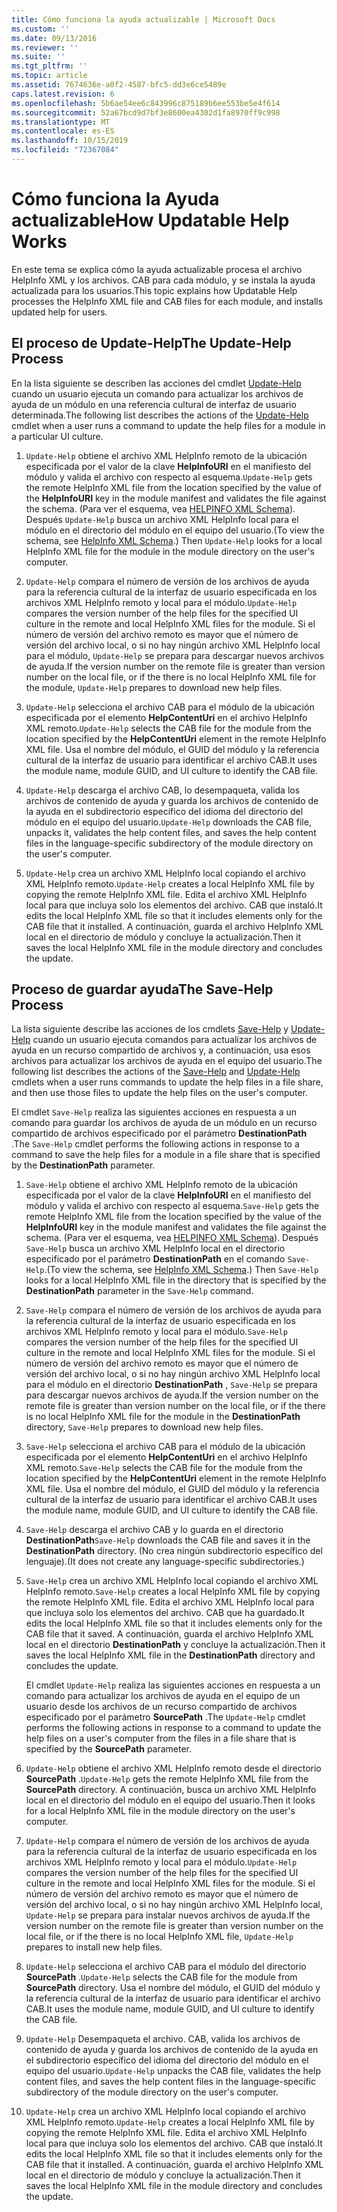 ```yaml
---
title: Cómo funciona la ayuda actualizable | Microsoft Docs
ms.custom: ''
ms.date: 09/13/2016
ms.reviewer: ''
ms.suite: ''
ms.tgt_pltfrm: ''
ms.topic: article
ms.assetid: 7674636e-a0f2-4587-bfc5-dd3e6ce5489e
caps.latest.revision: 6
ms.openlocfilehash: 5b6ae54ee6c843996c875189b6ee553be5e4f614
ms.sourcegitcommit: 52a67bcd9d7bf3e8600ea4302d1fa8970ff9c998
ms.translationtype: MT
ms.contentlocale: es-ES
ms.lasthandoff: 10/15/2019
ms.locfileid: "72367084"
---
```

# <a name="how-updatable-help-works"></a><span data-ttu-id="84c73-102">Cómo funciona la Ayuda actualizable</span><span class="sxs-lookup"><span data-stu-id="84c73-102">How Updatable Help Works</span></span>

<span data-ttu-id="84c73-103">En este tema se explica cómo la ayuda actualizable procesa el archivo HelpInfo XML y los archivos. CAB para cada módulo, y se instala la ayuda actualizada para los usuarios.</span><span class="sxs-lookup"><span data-stu-id="84c73-103">This topic explains how Updatable Help processes the HelpInfo XML file and CAB files for each module, and installs updated help for users.</span></span>

## <a name="the-update-help-process"></a><span data-ttu-id="84c73-104">El proceso de Update-Help</span><span class="sxs-lookup"><span data-stu-id="84c73-104">The Update-Help Process</span></span>

<span data-ttu-id="84c73-105">En la lista siguiente se describen las acciones del cmdlet [Update-Help](/powershell/module/Microsoft.PowerShell.Core/Update-Help) cuando un usuario ejecuta un comando para actualizar los archivos de ayuda de un módulo en una referencia cultural de interfaz de usuario determinada.</span><span class="sxs-lookup"><span data-stu-id="84c73-105">The following list describes the actions of the [Update-Help](/powershell/module/Microsoft.PowerShell.Core/Update-Help) cmdlet when a user runs a command to update the help files for a module in a particular UI culture.</span></span>

1. <span data-ttu-id="84c73-106">`Update-Help` obtiene el archivo XML HelpInfo remoto de la ubicación especificada por el valor de la clave **HelpInfoURI** en el manifiesto del módulo y valida el archivo con respecto al esquema.</span><span class="sxs-lookup"><span data-stu-id="84c73-106">`Update-Help` gets the remote HelpInfo XML file from the location specified by the value of the **HelpInfoURI** key in the module manifest and validates the file against the schema.</span></span> <span data-ttu-id="84c73-107">(Para ver el esquema, vea [HELPINFO XML Schema](./helpinfo-xml-schema.md)). Después `Update-Help` busca un archivo XML HelpInfo local para el módulo en el directorio del módulo en el equipo del usuario.</span><span class="sxs-lookup"><span data-stu-id="84c73-107">(To view the schema, see [HelpInfo XML Schema](./helpinfo-xml-schema.md).) Then `Update-Help` looks for a local HelpInfo XML file for the module in the module directory on the user's computer.</span></span>

2. <span data-ttu-id="84c73-108">`Update-Help` compara el número de versión de los archivos de ayuda para la referencia cultural de la interfaz de usuario especificada en los archivos XML HelpInfo remoto y local para el módulo.</span><span class="sxs-lookup"><span data-stu-id="84c73-108">`Update-Help` compares the version number of the help files for the specified UI culture in the remote and local HelpInfo XML files for the module.</span></span> <span data-ttu-id="84c73-109">Si el número de versión del archivo remoto es mayor que el número de versión del archivo local, o si no hay ningún archivo XML HelpInfo local para el módulo, `Update-Help` se prepara para descargar nuevos archivos de ayuda.</span><span class="sxs-lookup"><span data-stu-id="84c73-109">If the version number on the remote file is greater than version number on the local file, or if the there is no local HelpInfo XML file for the module, `Update-Help` prepares to download new help files.</span></span>

3. <span data-ttu-id="84c73-110">`Update-Help` selecciona el archivo CAB para el módulo de la ubicación especificada por el elemento **HelpContentUri** en el archivo HelpInfo XML remoto.</span><span class="sxs-lookup"><span data-stu-id="84c73-110">`Update-Help` selects the CAB file for the module from the location specified by the **HelpContentUri** element in the remote HelpInfo XML file.</span></span> <span data-ttu-id="84c73-111">Usa el nombre del módulo, el GUID del módulo y la referencia cultural de la interfaz de usuario para identificar el archivo CAB.</span><span class="sxs-lookup"><span data-stu-id="84c73-111">It uses the module name, module GUID, and UI culture to identify the CAB file.</span></span>

4. <span data-ttu-id="84c73-112">`Update-Help` descarga el archivo CAB, lo desempaqueta, valida los archivos de contenido de ayuda y guarda los archivos de contenido de la ayuda en el subdirectorio específico del idioma del directorio del módulo en el equipo del usuario.</span><span class="sxs-lookup"><span data-stu-id="84c73-112">`Update-Help` downloads the CAB file, unpacks it, validates the help content files, and saves the help content files in the language-specific subdirectory of the module directory on the user's computer.</span></span>

5. <span data-ttu-id="84c73-113">`Update-Help` crea un archivo XML HelpInfo local copiando el archivo XML HelpInfo remoto.</span><span class="sxs-lookup"><span data-stu-id="84c73-113">`Update-Help` creates a local HelpInfo XML file by copying the remote HelpInfo XML file.</span></span> <span data-ttu-id="84c73-114">Edita el archivo XML HelpInfo local para que incluya solo los elementos del archivo. CAB que instaló.</span><span class="sxs-lookup"><span data-stu-id="84c73-114">It edits the local HelpInfo XML file so that it includes elements only for the CAB file that it installed.</span></span> <span data-ttu-id="84c73-115">A continuación, guarda el archivo HelpInfo XML local en el directorio de módulo y concluye la actualización.</span><span class="sxs-lookup"><span data-stu-id="84c73-115">Then it saves the local HelpInfo XML file in the module directory and concludes the update.</span></span>

## <a name="the-save-help-process"></a><span data-ttu-id="84c73-116">Proceso de guardar ayuda</span><span class="sxs-lookup"><span data-stu-id="84c73-116">The Save-Help Process</span></span>

<span data-ttu-id="84c73-117">La lista siguiente describe las acciones de los cmdlets [Save-Help](/powershell/module/Microsoft.PowerShell.Core/Save-Help) y [Update-Help](/powershell/module/Microsoft.PowerShell.Core/Update-Help) cuando un usuario ejecuta comandos para actualizar los archivos de ayuda en un recurso compartido de archivos y, a continuación, usa esos archivos para actualizar los archivos de ayuda en el equipo del usuario.</span><span class="sxs-lookup"><span data-stu-id="84c73-117">The following list describes the actions of the [Save-Help](/powershell/module/Microsoft.PowerShell.Core/Save-Help) and [Update-Help](/powershell/module/Microsoft.PowerShell.Core/Update-Help) cmdlets when a user runs commands to update the help files in a file share, and then use those files to update the help files on the user's computer.</span></span>

<span data-ttu-id="84c73-118">El cmdlet `Save-Help` realiza las siguientes acciones en respuesta a un comando para guardar los archivos de ayuda de un módulo en un recurso compartido de archivos especificado por el parámetro **DestinationPath** .</span><span class="sxs-lookup"><span data-stu-id="84c73-118">The `Save-Help` cmdlet performs the following actions in response to a command to save the help files for a module in a file share that is specified by the **DestinationPath** parameter.</span></span>

1. <span data-ttu-id="84c73-119">`Save-Help` obtiene el archivo XML HelpInfo remoto de la ubicación especificada por el valor de la clave **HelpInfoURI** en el manifiesto del módulo y valida el archivo con respecto al esquema.</span><span class="sxs-lookup"><span data-stu-id="84c73-119">`Save-Help` gets  the remote HelpInfo XML file from the location specified by the value of the **HelpInfoURI** key in the module manifest and validates the file against the schema.</span></span> <span data-ttu-id="84c73-120">(Para ver el esquema, vea [HELPINFO XML Schema](./helpinfo-xml-schema.md)). Después `Save-Help` busca un archivo XML HelpInfo local en el directorio especificado por el parámetro **DestinationPath** en el comando `Save-Help`.</span><span class="sxs-lookup"><span data-stu-id="84c73-120">(To view the schema, see [HelpInfo XML Schema](./helpinfo-xml-schema.md).) Then `Save-Help` looks for a local HelpInfo XML file in the directory that is specified by the **DestinationPath** parameter in the `Save-Help` command.</span></span>

2. <span data-ttu-id="84c73-121">`Save-Help` compara el número de versión de los archivos de ayuda para la referencia cultural de la interfaz de usuario especificada en los archivos XML HelpInfo remoto y local para el módulo.</span><span class="sxs-lookup"><span data-stu-id="84c73-121">`Save-Help` compares the version number of the help files for the specified UI culture in the remote and local HelpInfo XML files for the module.</span></span> <span data-ttu-id="84c73-122">Si el número de versión del archivo remoto es mayor que el número de versión del archivo local, o si no hay ningún archivo XML HelpInfo local para el módulo en el directorio **DestinationPath** , `Save-Help` se prepara para descargar nuevos archivos de ayuda.</span><span class="sxs-lookup"><span data-stu-id="84c73-122">If the version number on the remote file is greater than version number on the local file, or if the there is no local HelpInfo XML file for the module in the **DestinationPath** directory, `Save-Help` prepares to download new help files.</span></span>

3. <span data-ttu-id="84c73-123">`Save-Help` selecciona el archivo CAB para el módulo de la ubicación especificada por el elemento **HelpContentUri** en el archivo HelpInfo XML remoto.</span><span class="sxs-lookup"><span data-stu-id="84c73-123">`Save-Help` selects the CAB file for the module from the location specified by the **HelpContentUri** element in the remote HelpInfo XML file.</span></span> <span data-ttu-id="84c73-124">Usa el nombre del módulo, el GUID del módulo y la referencia cultural de la interfaz de usuario para identificar el archivo CAB.</span><span class="sxs-lookup"><span data-stu-id="84c73-124">It uses the module name, module GUID, and UI culture to identify the CAB file.</span></span>

4. <span data-ttu-id="84c73-125">`Save-Help` descarga el archivo CAB y lo guarda en el directorio **DestinationPath**</span><span class="sxs-lookup"><span data-stu-id="84c73-125">`Save-Help` downloads the CAB file and saves it in the **DestinationPath** directory.</span></span> <span data-ttu-id="84c73-126">(No crea ningún subdirectorio específico del lenguaje).</span><span class="sxs-lookup"><span data-stu-id="84c73-126">(It does not create any language-specific subdirectories.)</span></span>

5. <span data-ttu-id="84c73-127">`Save-Help` crea un archivo XML HelpInfo local copiando el archivo XML HelpInfo remoto.</span><span class="sxs-lookup"><span data-stu-id="84c73-127">`Save-Help` creates a local HelpInfo XML file by copying the remote HelpInfo XML file.</span></span> <span data-ttu-id="84c73-128">Edita el archivo XML HelpInfo local para que incluya solo los elementos del archivo. CAB que ha guardado.</span><span class="sxs-lookup"><span data-stu-id="84c73-128">It edits the local HelpInfo XML file so that it includes elements only for the CAB file that it saved.</span></span> <span data-ttu-id="84c73-129">A continuación, guarda el archivo HelpInfo XML local en el directorio **DestinationPath** y concluye la actualización.</span><span class="sxs-lookup"><span data-stu-id="84c73-129">Then it saves the local HelpInfo XML file in the  **DestinationPath** directory and concludes the update.</span></span>

   <span data-ttu-id="84c73-130">El cmdlet `Update-Help` realiza las siguientes acciones en respuesta a un comando para actualizar los archivos de ayuda en el equipo de un usuario desde los archivos de un recurso compartido de archivos especificado por el parámetro **SourcePath** .</span><span class="sxs-lookup"><span data-stu-id="84c73-130">The `Update-Help` cmdlet performs the following actions in response to a command to update the help files on a user's computer from the files in a file share that is specified by the **SourcePath** parameter.</span></span>

1. <span data-ttu-id="84c73-131">`Update-Help` obtiene el archivo XML HelpInfo remoto desde el directorio **SourcePath** .</span><span class="sxs-lookup"><span data-stu-id="84c73-131">`Update-Help` gets the remote HelpInfo XML file from the **SourcePath** directory.</span></span> <span data-ttu-id="84c73-132">A continuación, busca un archivo XML HelpInfo local en el directorio del módulo en el equipo del usuario.</span><span class="sxs-lookup"><span data-stu-id="84c73-132">Then it looks for a local HelpInfo XML file in the module directory on the user's computer.</span></span>

2. <span data-ttu-id="84c73-133">`Update-Help` compara el número de versión de los archivos de ayuda para la referencia cultural de la interfaz de usuario especificada en los archivos XML HelpInfo remoto y local para el módulo.</span><span class="sxs-lookup"><span data-stu-id="84c73-133">`Update-Help` compares the version number of the help files for the specified UI culture in the remote and local HelpInfo XML files for the module.</span></span> <span data-ttu-id="84c73-134">Si el número de versión del archivo remoto es mayor que el número de versión del archivo local, o si no hay ningún archivo XML HelpInfo local, `Update-Help` se prepara para instalar nuevos archivos de ayuda.</span><span class="sxs-lookup"><span data-stu-id="84c73-134">If the version number on the remote file is greater than version number on the local file, or if the there is no local HelpInfo XML file, `Update-Help` prepares to install new help files.</span></span>

3. <span data-ttu-id="84c73-135">`Update-Help` selecciona el archivo CAB para el módulo del directorio **SourcePath** .</span><span class="sxs-lookup"><span data-stu-id="84c73-135">`Update-Help` selects the CAB file for the module from **SourcePath** directory.</span></span> <span data-ttu-id="84c73-136">Usa el nombre del módulo, el GUID del módulo y la referencia cultural de la interfaz de usuario para identificar el archivo CAB.</span><span class="sxs-lookup"><span data-stu-id="84c73-136">It uses the module name, module GUID, and UI culture to identify the CAB file.</span></span>

4. <span data-ttu-id="84c73-137">`Update-Help` Desempaqueta el archivo. CAB, valida los archivos de contenido de ayuda y guarda los archivos de contenido de la ayuda en el subdirectorio específico del idioma del directorio del módulo en el equipo del usuario.</span><span class="sxs-lookup"><span data-stu-id="84c73-137">`Update-Help` unpacks the CAB file, validates the help content files, and saves the help content files in the language-specific subdirectory of the module directory on the user's computer.</span></span>

5. <span data-ttu-id="84c73-138">`Update-Help` crea un archivo XML HelpInfo local copiando el archivo XML HelpInfo remoto.</span><span class="sxs-lookup"><span data-stu-id="84c73-138">`Update-Help` creates a local HelpInfo XML file by copying the remote HelpInfo XML file.</span></span> <span data-ttu-id="84c73-139">Edita el archivo XML HelpInfo local para que incluya solo los elementos del archivo. CAB que instaló.</span><span class="sxs-lookup"><span data-stu-id="84c73-139">It edits the local HelpInfo XML file so that it includes elements only for the CAB file that it installed.</span></span> <span data-ttu-id="84c73-140">A continuación, guarda el archivo HelpInfo XML local en el directorio de módulo y concluye la actualización.</span><span class="sxs-lookup"><span data-stu-id="84c73-140">Then it saves the local HelpInfo XML file in the module directory and concludes the update.</span></span>